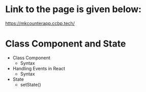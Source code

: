 # Link to the page is given below:
https://mkcounterapp.ccbp.tech/

# Class Component and State

- Class Component
  - Syntax
- Handling Events in React
  - Syntax
- State
  - setState()
